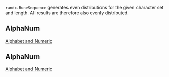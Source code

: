 `randx.RuneSequence` generates even distributions for the given character set and length. All results are therefore
also evenly distributed.

## AlphaNum

[Alphabet and Numeric](../docs/alpha_num.png)

## AlphaNum

[Alphabet and Numeric](../docs/num.png)
